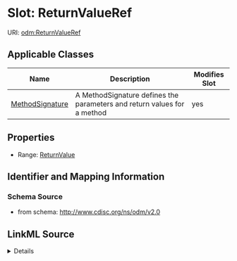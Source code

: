 # Slot: ReturnValueRef

URI: [odm:ReturnValueRef](http://www.cdisc.org/ns/odm/v2.0/ReturnValueRef)



<!-- no inheritance hierarchy -->




## Applicable Classes

| Name | Description | Modifies Slot |
| --- | --- | --- |
[MethodSignature](MethodSignature.md) | A MethodSignature defines the parameters and return values for a method |  yes  |







## Properties

* Range: [ReturnValue](ReturnValue.md)





## Identifier and Mapping Information







### Schema Source


* from schema: http://www.cdisc.org/ns/odm/v2.0




## LinkML Source

<details>
```yaml
name: ReturnValueRef
from_schema: http://www.cdisc.org/ns/odm/v2.0
rank: 1000
identifier: false
alias: ReturnValueRef
domain_of:
- MethodSignature
range: ReturnValue

```
</details>